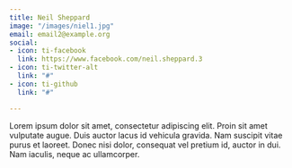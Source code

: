 ```yaml
---
title: Neil Sheppard
image: "/images/niel1.jpg"
email: email2@example.org
social:
- icon: ti-facebook
  link: https://www.facebook.com/neil.sheppard.3
- icon: ti-twitter-alt
  link: "#"
- icon: ti-github
  link: "#"

---
```

Lorem ipsum dolor sit amet, consectetur adipiscing elit. Proin sit amet vulputate augue. Duis auctor lacus id vehicula gravida. Nam suscipit vitae purus et laoreet.
Donec nisi dolor, consequat vel pretium id, auctor in dui. Nam iaculis, neque ac ullamcorper.
